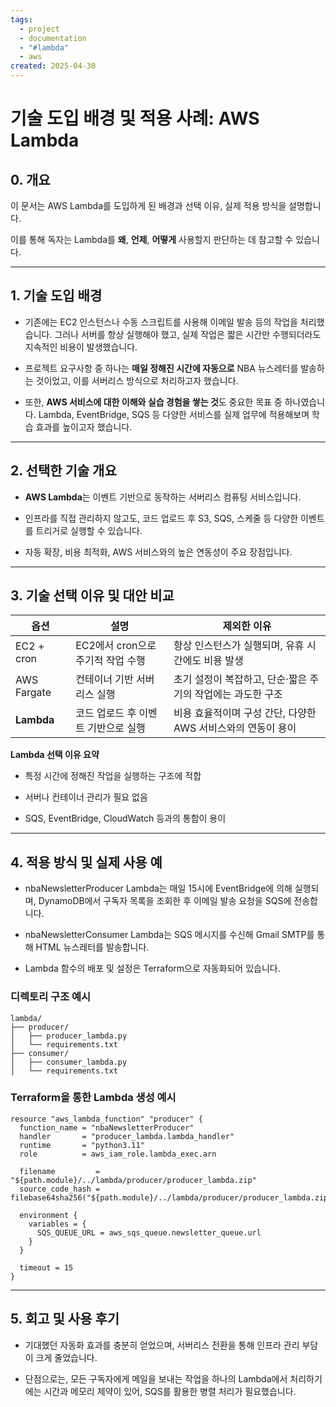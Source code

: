 ```yaml
---
tags:
  - project
  - documentation
  - "#lambda"
  - aws
created: 2025-04-30
---
```

# **기술 도입 배경 및 적용 사례: AWS Lambda**

## **0. 개요**

이 문서는 AWS Lambda를 도입하게 된 배경과 선택 이유, 실제 적용 방식을 설명합니다.

이를 통해 독자는 Lambda를 **왜**, **언제**, **어떻게** 사용할지 판단하는 데 참고할 수 있습니다.

---

## **1. 기술 도입 배경**

- 기존에는 EC2 인스턴스나 수동 스크립트를 사용해 이메일 발송 등의 작업을 처리했습니다. 그러나 서버를 항상 실행해야 했고, 실제 작업은 짧은 시간만 수행되더라도 지속적인 비용이 발생했습니다.
    
- 프로젝트 요구사항 중 하나는 **매일 정해진 시간에 자동으로** NBA 뉴스레터를 발송하는 것이었고, 이를 서버리스 방식으로 처리하고자 했습니다.

- 또한, **AWS 서비스에 대한 이해와 실습 경험을 쌓는 것**도 중요한 목표 중 하나였습니다. Lambda, EventBridge, SQS 등 다양한 서비스를 실제 업무에 적용해보며 학습 효과를 높이고자 했습니다.

---

## **2. 선택한 기술 개요**

- **AWS Lambda**는 이벤트 기반으로 동작하는 서버리스 컴퓨팅 서비스입니다.
    
- 인프라를 직접 관리하지 않고도, 코드 업로드 후 S3, SQS, 스케줄 등 다양한 이벤트를 트리거로 실행할 수 있습니다.
    
- 자동 확장, 비용 최적화, AWS 서비스와의 높은 연동성이 주요 장점입니다.

---

## **3. 기술 선택 이유 및 대안 비교**

| **옵션**      | **설명**                 | **제외한 이유**                           |
| ----------- | ---------------------- | ------------------------------------ |
| EC2 + cron  | EC2에서 cron으로 주기적 작업 수행 | 항상 인스턴스가 실행되며, 유휴 시간에도 비용 발생         |
| AWS Fargate | 컨테이너 기반 서버리스 실행        | 초기 설정이 복잡하고, 단순·짧은 주기의 작업에는 과도한 구조   |
| **Lambda**  | 코드 업로드 후 이벤트 기반으로 실행   | 비용 효율적이며 구성 간단, 다양한 AWS 서비스와의 연동이 용이 |
**Lambda 선택 이유 요약**

- 특정 시간에 정해진 작업을 실행하는 구조에 적합
    
- 서버나 컨테이너 관리가 필요 없음
    
- SQS, EventBridge, CloudWatch 등과의 통합이 용이

--- 

## **4. 적용 방식 및 실제 사용 예**

- nbaNewsletterProducer Lambda는 매일 15시에 EventBridge에 의해 실행되며, DynamoDB에서 구독자 목록을 조회한 후 이메일 발송 요청을 SQS에 전송합니다.
    
- nbaNewsletterConsumer Lambda는 SQS 메시지를 수신해 Gmail SMTP를 통해 HTML 뉴스레터를 발송합니다.
    
- Lambda 함수의 배포 및 설정은 Terraform으로 자동화되어 있습니다.

### **디렉토리 구조 예시**

```
lambda/
├── producer/
│   ├── producer_lambda.py
│   └── requirements.txt
├── consumer/
│   ├── consumer_lambda.py
│   └── requirements.txt
```
### **Terraform을 통한 Lambda 생성 예시**

```hcl
resource "aws_lambda_function" "producer" {
  function_name = "nbaNewsletterProducer"
  handler       = "producer_lambda.lambda_handler"
  runtime       = "python3.11"
  role          = aws_iam_role.lambda_exec.arn

  filename         = "${path.module}/../lambda/producer/producer_lambda.zip"
  source_code_hash = filebase64sha256("${path.module}/../lambda/producer/producer_lambda.zip")

  environment {
    variables = {
      SQS_QUEUE_URL = aws_sqs_queue.newsletter_queue.url
    }
  }

  timeout = 15
}
```
---- 
## **5. 회고 및 사용 후기**

- 기대했던 자동화 효과를 충분히 얻었으며, 서버리스 전환을 통해 인프라 관리 부담이 크게 줄었습니다.
    
- 단점으로는, 모든 구독자에게 메일을 보내는 작업을 하나의 Lambda에서 처리하기에는 시간과 메모리 제약이 있어, SQS를 활용한 병렬 처리가 필요했습니다.